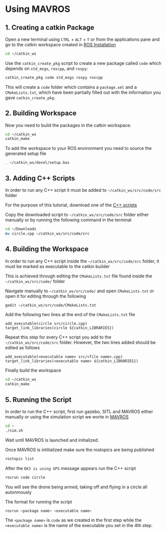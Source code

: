 # Using MAVROS
## 1. Creating a catkin Package
Open a new terminal using `CTRL` + `ALT` + `T` or from the applications pane and go to the catkin workspace created in [ROS Installation](ROS1_Installation.md)
```bash
cd ~/catkin_ws
```
Use the `catkin_create_pkg` script to create a new package called `code` which depends on `std_msgs`, `roscpp`, and `rospy`: 
```bash
catkin_create_pkg code std_msgs rospy roscpp
```

This will create a `code` folder which contains a `package.xml` and a `CMakeLists.txt`, which have been partially filled out with the information you gave `catkin_create_pkg`. 

## 2. Building Workspace
Now you need to build the packages in the catkin workspace: 
```bash
cd ~/catkin_ws
catkin_make
```

To add the workspace to your ROS environment you need to source the generated setup file
```bash
. ~/catkin_ws/devel/setup.bas
```

## 3. Adding C++ Scripts
In order to run any C++ script it must be added to `~/catkin_ws/src/code/src` folder

For the purpose of this tutorial, download one of the [C++ scripts](Example_Codes/C++)

Copy the downloaded script to `~/catkin_ws/src/code/src` folder either manually or by running the following command in the terminal
```bash
cd ~/Downloads
mv circle.cpp ~/catkin_ws/src/code/src
```

## 4. Building the Workspace
In order to run any C++ script inside the `~/catkin_ws/src/code/src` folder, it must be marked as executable to the catkin builder

This is achieved through editing the `CMakeLists.txt` file found inside the `~/catkin_ws/src/code/` folder

Navigate manually to `~/catkin_ws/src/code/` and open `CMakeLists.txt` or open it for editing through the following
```bash
gedit ~/catkin_ws/src/code/CMakeLists.txt
```

Add the following two lines at the end of the `CMakeLists.txt` file
```
add_executable(circle src/circle.cpp)
target_link_libraries(circle ${catkin_LIBRARIES})
```

Repeat this step for every C++ script you add to the `~/catkin_ws/src/code/src` folder. However, the two lines added should be edited as follows
```
add_executable(<executable name> src/<file name>.cpp)
target_link_libraries(<executable name> ${catkin_LIBRARIES})
```

Finally build the workspace
```bash
cd ~/catkin_ws
catkin_make
```

## 5. Running the Script
In order to run the C++ script, first run gazebo, SITL and MAVROS either manually or using the simulation script we worte in [MAVROS](MAVROS.md)
```bash
cd ~
./sim.sh
```

Wait until MAVROS is launched and initialized.

Once MAVROS is intitialized make sure the rostopics are being published
```bash
rostopic list
```

After the `EK3 is using GPS` message appears run the C++ script
```bash
rosrun code circle
```

You will see the drone being armed, taking off and flying in a circle all autonmously

The format for running the script
```bash
rosrun <package name> <executable name>
```
The `<package name>` is `code` as we created in the first step while the `<executable name>` is the name of the executable you set in the 4th step.